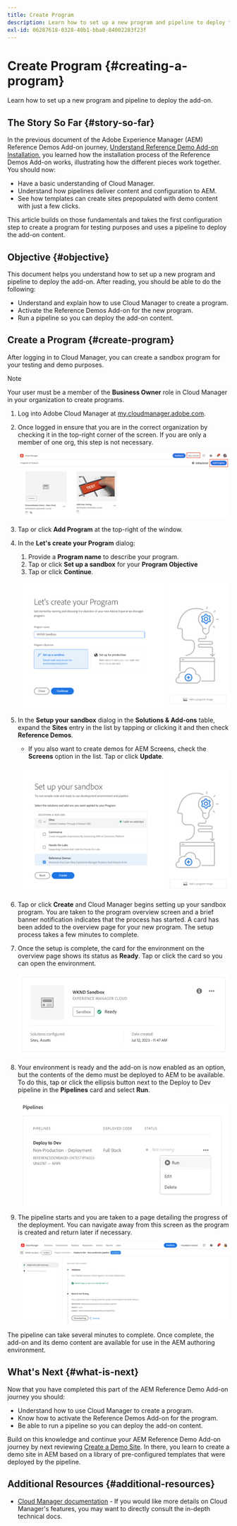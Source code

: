 ```yaml
---
title: Create Program
description: Learn how to set up a new program and pipeline to deploy the add-on.
exl-id: 06287618-0328-40b1-bba8-84002283f23f
---
```


# Create Program {#creating-a-program}

Learn how to set up a new program and pipeline to deploy the add-on.

## The Story So Far {#story-so-far}

In the previous document of the Adobe Experience Manager (AEM) Reference Demos Add-on journey, [Understand Reference Demo Add-on Installation,](installation.md) you learned how the installation process of the Reference Demos Add-on works, illustrating how the different pieces work together. You should now:

* Have a basic understanding of Cloud Manager.
* Understand how pipelines deliver content and configuration to AEM.
* See how templates can create sites prepopulated with demo content with just a few clicks.

This article builds on those fundamentals and takes the first configuration step to create a program for testing purposes and uses a pipeline to deploy the add-on content.

## Objective {#objective}

This document helps you understand how to set up a new program and pipeline to deploy the add-on. After reading, you should be able to do the following:

* Understand and explain how to use Cloud Manager to create a program.
* Activate the Reference Demos Add-on for the new program.
* Run a pipeline so you can deploy the add-on content.

## Create a Program {#create-program}

After logging in to Cloud Manager, you can create a sandbox program for your testing and demo purposes.

>[!NOTE]
>
>Your user must be a member of the **Business Owner** role in Cloud Manager in your organization to create programs.

1. Log into Adobe Cloud Manager at [my.cloudmanager.adobe.com](https://my.cloudmanager.adobe.com/).

1. Once logged in ensure that you are in the correct organization by checking it in the top-right corner of the screen. If you are only a member of one org, this step is not necessary.

   ![Cloud Manager overview](assets/cloud-manager.png)

1. Tap or click **Add Program** at the top-right of the window.

1. In the **Let's create your Program** dialog:

   1. Provide a **Program name** to describe your program.
   1. Tap or click **Set up a sandbox** for your **Program Objective**
   1. Tap or click **Continue**.

   ![Create program dialog](assets/create-program.png)

1. In the **Setup your sandbox** dialog in the **Solutions &amp; Add-ons** table, expand the **Sites** entry in the list by tapping or clicking it and then check **Reference Demos**.

   * If you also want to create demos for AEM Screens, check the **Screens** option in the list. Tap or click **Update**.

   ![Selecting add-on for reference demo in program setup](assets/select-reference-demo-add-on.png)


1. Tap or click **Create** and Cloud Manager begins setting up your sandbox program. You are taken to the program overview screen and a brief banner notification indicates that the process has started. A card has been added to the overview page for your new program. The setup process takes a few minutes to complete.

1. Once the setup is complete, the card for the environment on the overview page shows its status as **Ready**. Tap or click the card so you can open the environment.

   ![Program creation complete](assets/ready.png)

1. Your environment is ready and the add-on is now enabled as an option, but the contents of the demo must be deployed to AEM to be available. To do this, tap or click the ellipsis button next to the Deploy to Dev pipeline in the **Pipelines** card and select **Run**.

   ![Start](assets/run.png)

1. The pipeline starts and you are taken to a page detailing the progress of the deployment. You can navigate away from this screen as the program is created and return later if necessary.

   ![Deployment](assets/deployment.png)

The pipeline can take several minutes to complete. Once complete, the add-on and its demo content are available for use in the AEM authoring environment.

## What's Next {#what-is-next}

Now that you have completed this part of the AEM Reference Demo Add-on journey you should:

* Understand how to use Cloud Manager to create a program.
* Know how to activate the Reference Demos Add-on for the program.
* Be able to run a pipeline so you can deploy the add-on content.

Build on this knowledge and continue your AEM Reference Demo Add-on journey by next reviewing [Create a Demo Site](create-site.md). In there, you learn to create a demo site in AEM based on a library of pre-configured templates that were deployed by the pipeline.

## Additional Resources {#additional-resources}

* [Cloud Manager documentation](https://experienceleague.adobe.com/docs/experience-manager-cloud-service/content/onboarding/onboarding-concepts/cloud-manager-introduction.html) - If you would like more details on Cloud Manager's features, you may want to directly consult the in-depth technical docs.
